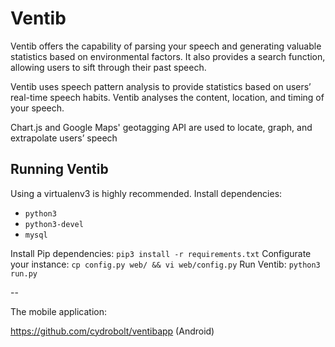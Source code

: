 # Ventib

Ventib offers the capability of parsing your speech and generating valuable statistics based on environmental factors. It also provides a search function, allowing users to sift through their past speech.

Ventib uses speech pattern analysis to provide statistics based on users’ real-time speech habits. Ventib analyses the content, location, and timing of your speech.

Chart.js and Google Maps' geotagging API are used to locate, graph, and extrapolate users’ speech

## Running Ventib
Using a virtualenv3 is highly recommended.
Install dependencies:

 - `python3`
 - `python3-devel`
 - `mysql`

Install Pip dependencies: `pip3 install -r requirements.txt`
Configurate your instance: `cp config.py web/ && vi web/config.py`
Run Ventib: `python3 run.py`

--

The mobile application:

https://github.com/cydrobolt/ventibapp
(Android)

